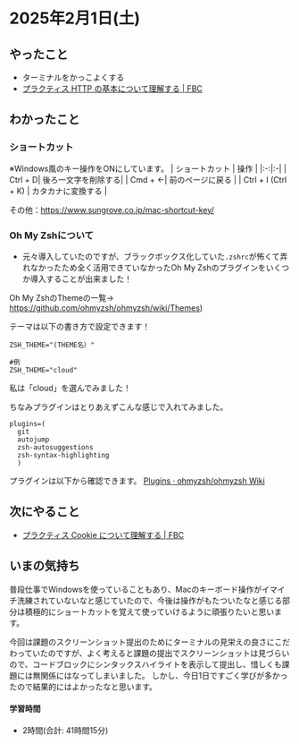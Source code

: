 # 2025年2月1日(土)

## やったこと
- ターミナルをかっこよくする
- [プラクティス HTTP の基本について理解する \| FBC](https://bootcamp.fjord.jp/practices/15)

## わかったこと
### ショートカット
※Windows風のキー操作をONにしています。
| ショートカット | 操作 |
|:-:|:-|
| Ctrl + D| 後ろ一文字を削除する|
| Cmd + ←| 前のページに戻る |
| Ctrl + I (Ctrl + K) | カタカナに変換する |

その他：https://www.sungrove.co.jp/mac-shortcut-key/

### Oh My Zshについて
- 元々導入していたのですが、ブラックボックス化していた`.zshrc`が怖くて弄れなかったため全く活用できていなかったOh My Zshのプラグインをいくつか導入することが出来ました！

Oh My ZshのThemeの一覧→ https://github.com/ohmyzsh/ohmyzsh/wiki/Themes)

テーマは以下の書き方で設定できます！
```
ZSH_THEME="(THEME名）"

#例
ZSH_THEME="cloud"
```
私は「cloud」を選んでみました！

ちなみプラグインはとりあえずこんな感じで入れてみました。
```
plugins=(
  git
  autojump
  zsh-autosuggestions
  zsh-syntax-highlighting
  ) 
```
プラグインは以下から確認できます。
[Plugins · ohmyzsh/ohmyzsh Wiki](https://github.com/ohmyzsh/ohmyzsh/wiki/Plugins)

## 次にやること
- [プラクティス Cookie について理解する \| FBC](https://bootcamp.fjord.jp/practices/156)

## いまの気持ち
普段仕事でWindowsを使っていることもあり、Macのキーボード操作がイマイチ洗練されていないなと感じていたので、今後は操作がもたついたなと感じる部分は積極的にショートカットを覚えて使っていけるように頑張りたいと思います。

今回は課題のスクリーンショット提出のためにターミナルの見栄えの良さにこだわっていたのですが、よく考えると課題の提出でスクリーンショットは見づらいので、コードブロックにシンタックスハイライトを表示して提出し、惜しくも課題には無関係にはなってしまいました。
しかし、今日1日ですごく学びが多かったので結果的にはよかったなと思います。

#### 学習時間
- 2時間(合計: 41時間15分)